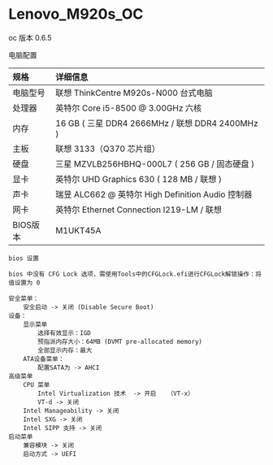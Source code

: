 # Lenovo_M920s_OC

oc 版本 0.6.5

电脑配置

| 规格     | 详细信息                                          |
| :------- | :------------------------------------------------ |
| 电脑型号 | 联想 ThinkCentre M920s-N000 台式电脑              |
| 处理器   | 英特尔 Core i5-8500 @ 3.00GHz 六核                |
| 内存     | 16 GB ( 三星 DDR4 2666MHz / 联想 DDR4 2400MHz )   |
| 主板     | 联想 3133（Q370 芯片组）                          |
| 硬盘     | 三星 MZVLB256HBHQ-000L7 ( 256 GB / 固态硬盘 )     |
| 显卡     | 英特尔 UHD Graphics 630 ( 128 MB / 联想 )         |
| 声卡     | 瑞昱 ALC662 @ 英特尔 High Definition Audio 控制器 |
| 网卡     | 英特尔 Ethernet Connection I219-LM / 联想         |
| BIOS版本 | M1UKT45A                                          |

```
bios 设置

bios 中没有 CFG Lock 选项，需使用Tools中的CFGLock.efi进行CFGLock解锁操作：将值设置为 0

安全菜单：
    安全启动 -> 关闭 (Disable Secure Boot)
设备：
    显示菜单
        选择有效显示：IGD
        预指派内存大小：64MB (DVMT pre-allocated memory)
        全部显示内存：最大
    ATA设备菜单：
        配置SATA为 -> AHCI
高级菜单
    CPU 菜单
        Intel Virtualization 技术  -> 开启   （VT-x）
        VT-d -> 关闭
    Intel Manageability -> 关闭
    Intel SXG -> 关闭
    Intel SIPP 支持 -> 关闭
启动菜单
    兼容模块 -> 关闭
    启动方式 -> UEFI
```
